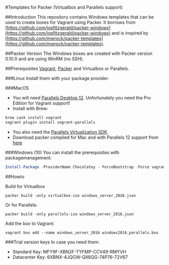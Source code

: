 #Templates for Packer (Virtualbox and Parallels support)

##Introduction
This repository contains Windows templates that can be used to create boxes for Vagrant using Packer.
It borrows from [https://github.com/joefitzgerald/packer-windows](https://github.com/joefitzgerald/packer-windows) and is inspired by [https://github.com/mwrock/packer-templates](https://github.com/mwrock/packer-templates).

##Packer Version
The Windows boxes are created with Packer version 0.10.0 and are using WinRM (no SSH).

##Prerequisites
[Vagrant](https://www.vagrantup.com), [Packer](https://www.packer.io) and Virtualbox or Parallels.

###Linux 
Install them with your package provider.

###MacOS
* You will need [Parallels Desktop 12](https://www.parallels.com/eu/products/desktop/download/). Unfortunately you need the Pro Edition for Vagrant support!
* Install with Brew:
```bash
brew cask install vagrant
vagrant plugin install vagrant-parallels
```
* You also need the [Parallels Virtualization SDK](http://www.parallels.com/download/pvsdk/).
* Download packer compiled for Mac and with Parallels 12 support from [here](http://files.in-the-box.nl/packer.zip)

###Windows (10)
You can install the prerequisites with packagemanagement:
```Powershell
Install-Package -ProviderName Chocolatey - ForceBootstrap -Force vagrant,virtualbox,packer
```

##Howto

Build for Virtualbox
```
packer build -only virtualbox-iso windows_server_2016.json
```

Or for Parallels:

```
packer build -only parallels-iso windows_server_2016.json
```

Add the box to Vagrant:
```
vagrant box add --name windows_server_2016 windows2016_parallels.box 
```

###Trial version keys
In case you need them:
* Standard Key: MFY9F-XBN2F-TYFMP-CCV49-RMYVH
* Datacenter Key: 6XBNX-4JQGW-QX6QG-74P76-72V67

